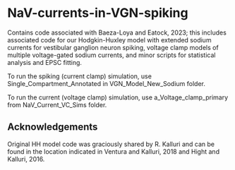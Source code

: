 # NaV-currents-in-VGN-spiking

Contains code associated with Baeza-Loya and Eatock, 2023; this includes associated code for our Hodgkin-Huxley model with extended sodium currents for vestibular ganglion neuron spiking, voltage clamp models of multiple voltage-gated sodium currents, and minor scripts for statistical analysis and EPSC fitting.

To run the spiking (current clamp) simulation, use Single_Compartment_Annotated in VGN_Model_New_Sodium folder.

To run the current (voltage clamp) simulation, use a_Voltage_clamp_primary from NaV_Current_VC_Sims folder.

## Acknowledgements 
Original HH model code was graciously shared by R. Kalluri and can be found in the location indicated in Ventura and Kalluri, 2018 and Hight and Kalluri, 2016. 